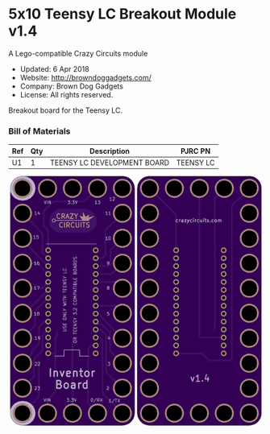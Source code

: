 <!--- start title --->
# 5x10 Teensy LC Breakout Module v1.4
A Lego-compatible Crazy Circuits module

- Updated: 6 Apr 2018
- Website: http://browndoggadgets.com/
- Company: Brown Dog Gadgets
- License: All rights reserved.

<!--- end title --->
Breakout board for the Teensy LC.

<!--- bom start --->
### Bill of Materials

|Ref|Qty|Description|PJRC PN|
|---|---|-----------|------|
|U1|1|TEENSY LC DEVELOPMENT BOARD|TEENSY LC|


<!--- bom end --->

![Gerber Preview](preview.png)


